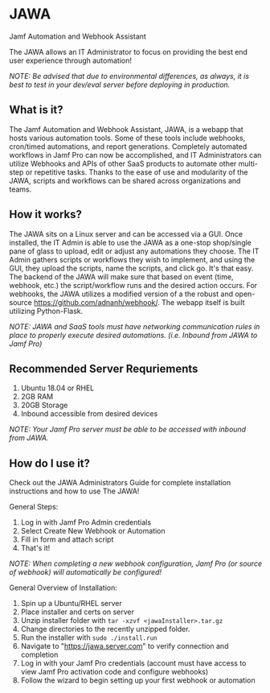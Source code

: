 # JAWA
Jamf Automation and Webhook Assistant

The JAWA allows an IT Administrator to focus on providing the best end user experience through automation!

*NOTE: Be advised that due to environmental differences, as always, it is best to test in your dev/eval server before deploying in production.*

## What is it?

The Jamf Automation and Webhook Assistant, JAWA, is a webapp that hosts various automation tools. Some of these tools include webhooks, cron/timed automations, and report generations.  Completely automated workflows in Jamf Pro can now be accomplished, and IT Administrators can utilize Webhooks and APIs of other SaaS products to automate other multi-step or repetitive tasks.  Thanks to the ease of use and modularity of the JAWA, scripts and workflows can be shared across organizations and teams.

## How it works?

The JAWA sits on a Linux server and can be accessed via a GUI. Once installed, the IT Admin is able to use the JAWA as a one-stop shop/single pane of glass to upload, edit or adjust any automations they choose. The IT Admin gathers scripts or workflows they wish to implement, and using the GUI, they upload the scripts, name the scripts, and click go. It's that easy. The backend of the JAWA will make sure that based on event (time, webhook, etc.) the script/workflow runs and the desired action occurs. For webhooks, the JAWA utilizes a modified version of a the robust and open-source https://github.com/adnanh/webhook/. The webapp itself is built utilizing Python-Flask.

*NOTE: JAWA and SaaS tools must have networking communication rules in place to properly execute desired automations. (i.e. Inbound from JAWA to Jamf Pro)*


## Recommended Server Requriements
1. Ubuntu 18.04 or RHEL
2. 2GB RAM
3. 20GB Storage
4. Inbound accessible from desired devices

*NOTE: Your Jamf Pro server must be able to be accessed with inbound from JAWA.*


## How do I use it?
Check out the JAWA Administrators Guide for complete installation instructions and how to use The JAWA!

General Steps:
1. Log in with Jamf Pro Admin credentials
2. Select Create New Webhook or Automation
3. Fill in form and attach script
4. That's it!

*NOTE: When completing a new webhook configuration, Jamf Pro (or source of webhook) will automatically be configured!*

General Overview of Installation:
1. Spin up a Ubuntu/RHEL server
2. Place installer and certs on server
3. Unzip installer folder with `tar -xzvf <jawaInstaller>.tar.gz`
4. Change directories to the recently unzipped folder.
5. Run the installer with `sudo ./install.run`
6. Navigate to "https://jawa.server.com" to verify connection and completion
7. Log in with your Jamf Pro credentials (account must have access to view Jamf Pro activation code and configure webhooks)
8. Follow the wizard to begin setting up your first webhook or automation

